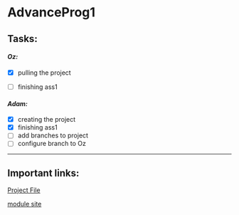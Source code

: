# AdvanceProg1

## Tasks: 

#### _Oz:_
- [X] pulling the project
- [ ] finishing ass1


#### _Adam:_
- [X] creating the project
- [X] finishing ass1
- [ ] add branches to project 
- [ ] configure branch to Oz 
___
## Important links:

[Project File](instruction.pdf)

[module site](https://lemida.biu.ac.il/course/view.php?id=56845)
